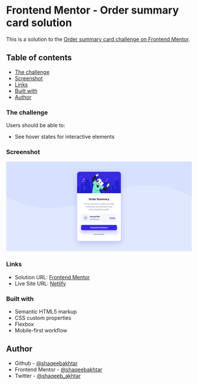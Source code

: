 # Frontend Mentor - Order summary card solution

This is a solution to the [Order summary card challenge on Frontend Mentor](https://www.frontendmentor.io/challenges/order-summary-component-QlPmajDUj).

## Table of contents

- [The challenge](#the-challenge)
- [Screenshot](#screenshot)
- [Links](#links)
- [Built with](#built-with)
- [Author](#author)

### The challenge

Users should be able to:

- See hover states for interactive elements

### Screenshot

![](./screenshot.png)

### Links

- Solution URL: [Frontend Mentor](https://your-solution-url.com)
- Live Site URL: [Netlify](https://your-live-site-url.com)

### Built with

- Semantic HTML5 markup
- CSS custom properties
- Flexbox
- Mobile-first workflow

## Author

- Github - [@shaqeebakhtar](https://github.io/shaqeebakhtar)
- Frontend Mentor - [@shaqeebakhtar](https://www.frontendmentor.io/profile/shaqeebakhtar)
- Twitter - [@shaqeeb_akhtar](https://www.twitter.com/shaqeeb_akhtar)
